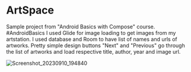 # ArtSpace
Sample project from "Android Basics with Compose" course. #AndroidBasics
I used Glide for image loading to get images from my artstation. 
I used database and Room to have list of names and urls of artworks.
Pretty simple design buttons "Next" and "Previous" go through the list of artworks and load respective title, author, year and image url. 

![Screenshot_20230910_194840](https://github.com/skeleton-crew/ArtSpace/assets/66324640/c03d3379-aee7-40a7-8522-f4ba61dd2955)
